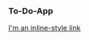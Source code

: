 ### To-Do-App

[I'm an inline-style link]([https://www.google.com](https://to-do-app-ten-pearl.vercel.app/)https://to-do-app-ten-pearl.vercel.app/)
